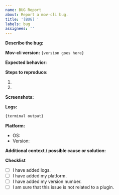 ```yaml
---
name: BUG Report
about: Report a mov-cli bug.
title: '[BUG] '
labels: bug
assignees: ''
---
```


<!-- Please refrain from reporting plugin specific issues here, report those issues to the plugins themsevles. -->

**Describe the bug:**
<!-- A clear and concise description of what the bug is. -->

**Mov-cli version:** ``{version goes here}``
<!-- If you're not using the latest version and you create a bug report, we may close your issue. -->

**Expected behavior:**
<!-- A clear and concise description of what you expected to happen. -->

**Steps to reproduce:**
<!-- List down the steps to reproduce this bug. -->

1. <!-- First step here -->
2. <!-- Second step here -->

**Screenshots:**
<!-- If applicable, add screenshots to help explain your problem. -->

**Logs:**
<!-- 
Paste the full terminal output here.

Run mov-cli with the "--debug" flag to retrive more logs.
WARNING: This may leak sensative information such as IPs and potential confidential information stored in the mov-cli config.toml file. BE SURE to remove those details.
-->

```python
{terminal output}
```

**Platform:**
<!-- please complete the following information -->
 - OS: <!-- Platform (e.g. Windows) -->
 - Version: <!-- OS version -->

**Additional context / possible cause or solution:**
<!-- Add any other context about the problem here or possible causes and solutions. Overwise you can remove this section. -->

**Checklist**
- [ ] I have added logs.
- [ ] I have added my platform.
- [ ] I have added my version number.
- [ ] I am sure that this issue is not related to a plugin.

<!-- NOTE: If you do not use this issue template, we will close your issue. -->
